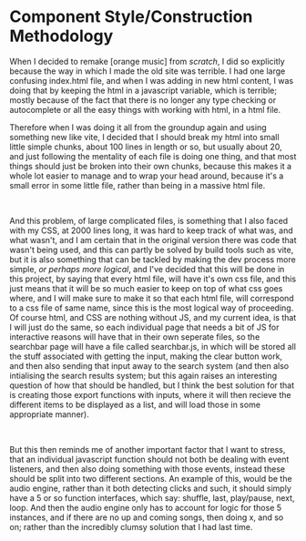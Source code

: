  # Component Style/Construction Methodology

 When I decided to remake [orange music] from *scratch*, I did so explicitly because the way in which I made the old site was terrible. I had one large confusing index.html file, and when I was adding in new html content, I was doing that by keeping the html in a javascript variable, which is terrible; mostly because of the fact that there is no longer any type checking or autocomplete or all the easy things with working with html, in a html file.

Therefore when I was doing it all from the groundup again and using something new like vite, I decided that I should break my html into small little simple chunks, about 100 lines in length or so, but usually about 20, and just following the mentality of each file is doing one thing, and that most things should just be broken into their own chunks, because this makes it a whole lot easier to manage and to wrap your head around, because it's a small error in some little file, rather than being in a massive html file.

<br>

And this problem, of large complicated files, is something that I also faced with my CSS, at 2000 lines long, it was hard to keep track of what was, and what wasn't, and I am certain that in the original version there was code that wasn't being used, and this can partly be solved by build tools such as vite, but it is also something that can be tackled by making the dev process more simple, *or perhaps more logical*, and I've decided that this will be done in this project, by saying that every html file, will have it's own css file, and this just means that it will be so much easier to keep on top of what css goes where, and I will make sure to make it so that each html file, will correspond to a css file of same name, since this is the most logical way of proceeding.
Of course html, and CSS are nothing without JS, and my current idea, is that I will just do the same, so each individual page that needs a bit of JS for interactive reasons will have that in their own seperate files, so the searchbar page will have a file called searchbar.js, in which will be stored all the stuff associated with getting the input, making the clear button work, and then also sending that input away to the search system (and then also intialising the search results system; but this again raises an interesting question of how that should be handled, but I think the best solution for that is creating those export functions with inputs, where it will then recieve the different items to be displayed as a list, and will load those in some appropriate manner).

<br>

But this then reminds me of another important factor that I want to stress, that an individual javascript function should not both be dealing with event listeners, and then also doing something with those events, instead these should be split into two different sections. An example of this, would be the audio engine, rather than it both detecting clicks and such, it should simply have a 5 or so function interfaces, which say: shuffle, last, play/pause, next, loop. And then the audio engine only has to account for logic for those 5 instances, and if there are no up and coming songs, then doing x, and so on; rather than the incredibly clumsy solution that I had last time.
